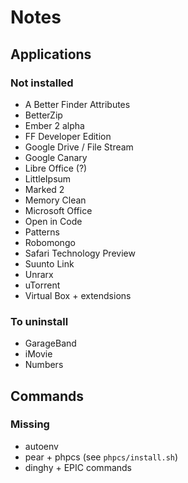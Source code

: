 # Notes

## Applications

### Not installed

- A Better Finder Attributes
- BetterZip
- Ember 2 alpha
- FF Developer Edition
- Google Drive / File Stream
- Google Canary
- Libre Office (?)
- LittleIpsum
- Marked 2
- Memory Clean
- Microsoft Office
- Open in Code
- Patterns
- Robomongo
- Safari Technology Preview
- Suunto Link
- Unrarx
- uTorrent
- Virtual Box + extendsions

### To uninstall

- GarageBand
- iMovie
- Numbers

## Commands

### Missing

- autoenv
- pear + phpcs (see `phpcs/install.sh`)
- dinghy + EPIC commands
